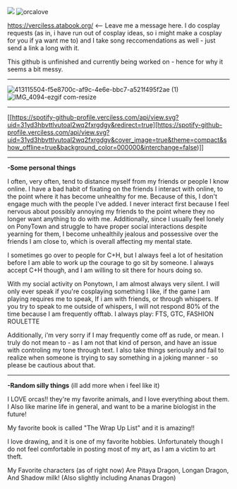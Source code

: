 ![](https://komarev.com/ghpvc/?username=verciless) ![orcalove](https://64.media.tumblr.com/0ac0ea7e93dddae41a40ff1d4948eca1/dee7af320228c3f8-e4/s250x400/bf33e559f4c8dde073bfe77a860f990ff6f941dc.gifv)

https://verciless.atabook.org/ <-- Leave me a message here. I do cosplay requests (as in, i have run out of cosplay ideas, so i might make a cosplay for you if ya want me to) and I take song reccomendations as well - just send a link a long with it.

This github is unfinished and currently being worked on - hence for why it seems a bit messy. 

<hr>

![413115504-f5e8700c-af9c-4e6e-bbc7-a521f495f2ae (1)](https://github.com/user-attachments/assets/294b9dfa-9734-4ab3-bc7a-b5336b984119) ![IMG_4094-ezgif com-resize](https://github.com/user-attachments/assets/92c392e8-1afe-4d79-aee5-3760e427cbe5)

<hr>

[[https://spotify-github-profile.verciless.com/api/view.svg?uid=31yd3hbvttlvutoal2wq2fxrgdgy&redirect=true][https://spotify-github-profile.verciless.com/api/view.svg?uid=31yd3hbvttlvutoal2wq2fxrgdgy&cover_image=true&theme=compact&show_offline=true&background_color=000000&interchange=false)]]

<hr>

**-Some personal things**

I often, very often, tend to distance myself from my friends or people I know online. I have a bad habit of fixating on the friends I interact with online, to the point where it has become unhealthy for me. Because of this, I don't engage much with the people I've added. I never interact first because I feel nervous about possibly annoying my friends to the point where they no longer want anything to do with me. Additionally, since I usually feel lonely on PonyTown and struggle to have proper social interactions despite yearning for them, I become unhealthily jealous and possessive over the friends I am close to, which is overall affecting my mental state.

I sometimes go over to people for C+H, but I always feel a lot of hesitation before I am able to work up the courage to go sit by someone. I always accept C+H though, and I am willing to sit there for hours doing so.

With my social activity on Ponytown, I am almost always very silent. I will only ever speak if you're cosplaying something I like, if the game I am playing requires me to speak, If i am with friends, or through whispers. If you try to speak to me outside of whispers, I will not respond 80% of the time because I am frequently offtab. I always play: FTS, GTC, FASHION ROULETTE

Additionally, i'm very sorry if I may frequently come off as rude, or mean. I truly do not mean to - as I am not that kind of person, and have an issue with controling my tone through text. I also take things seriously and fail to realize when someone is trying to say something in a joking manner - so please be cautious about that.

<hr>

**-Random silly things** (ill add more when i feel like it) 

I LOVE orcas!! they're my favorite animals, and I love everything about them. I Also like marine life in general, and want to be a marine biologist in the future!

My favorite book is called "The Wrap Up List" and it is amazing!!

I love drawing, and it is one of my favorite hobbies. Unfortunately though I do not feel comfortable in posting most of my art, as I am a victim to art theft.

My Favorite characters (as of right now) Are Pitaya Dragon, Longan Dragon, And Shadow milk! (Also slightly including Ananas Dragon)

